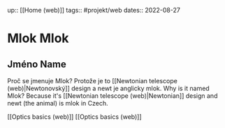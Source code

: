 up:: [[Home (web)]]
tags:: #projekt/web 
dates:: 2022-08-27

# Mlok <en>Mlok</en>
## Jméno <en>Name</en>
Proč se jmenuje Mlok?
Protože je to [[Newtonian telescope (web)|Newtonovský]] design a newt je anglicky mlok.
<en>Why is it named Mlok?
Because it's [[Newtonian telescope (web)|Newtonian]] design and newt (the animal) is mlok in Czech.</en>

[[Optics basics (web)]]
<en>[[Optics basics (web)]]</en>